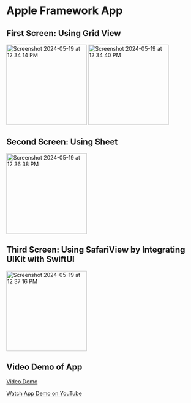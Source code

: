 # Apple Framework App

## First Screen: Using Grid View
<img width="210" alt="Screenshot 2024-05-19 at 12 34 14 PM" src="https://github.com/Sagar5426/Apple-Framework/assets/108585817/d56aaeec-ef85-4a24-bd0d-dc930e06984f">
<img width="210" alt="Screenshot 2024-05-19 at 12 34 40 PM" src="https://github.com/Sagar5426/Apple-Framework/assets/108585817/ff79dd5d-b3d0-4374-b554-748cb21802fb">

## Second Screen: Using Sheet
<img width="210" alt="Screenshot 2024-05-19 at 12 36 38 PM" src="https://github.com/Sagar5426/Apple-Framework/assets/108585817/48dc37f9-ea78-431f-aa12-ebce956ce9a1">

## Third Screen: Using SafariView by Integrating UIKit with SwiftUI
<img width="210" alt="Screenshot 2024-05-19 at 12 37 16 PM" src="https://github.com/Sagar5426/Apple-Framework/assets/108585817/46e16d85-9d00-45f3-9a89-8ef8192120e0">

## Video Demo of App
[Video Demo](https://github.com/Sagar5426/Apple-Framework/assets/108585817/b585fe1c-7661-43f5-abf9-ff079427c6ed)


[Watch App Demo on YouTube](https://youtube.com/shorts/U9eNhMXUp6c?feature=share)
